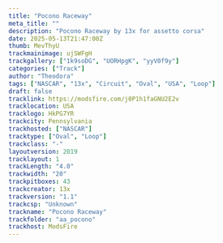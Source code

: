 ```yaml
---
title: "Pocono Raceway"
meta_title: ""
description: "Pocono Raceway by 13x for assetto corsa"
date: 2025-05-13T21:47:00Z
thumb: MevThyU
trackmainimage: ujSWFgH
trackgallery: ["1k9soDG", "UORHpgK", "yyV0f9y"] 
categories: ["Track"]
author: "Theodora"
tags: ["NASCAR", "13x", "Circuit", "Oval", "USA", "Loop"]
draft: false
tracklink: https://modsfire.com/j0P1h1faGNU2E2v
tracklocation: USA
tracklogo: HkPG7YR
trackcity: Pennsylvania
trackhosted: ["NASCAR"]
tracktype: ["Oval", "Loop"]
trackclass: "-" 
layoutversion: 2019
tracklayout: 1
trackLength: "4.0"
trackwidth: "20"
trackpitboxes: 43
trackcreator: 13x
trackversion: "1.1"
trackcsp: "Unknown"
trackname: "Pocono Raceway"
trackfolder: "aa_pocono"
trackhost: ModsFire
---
```


